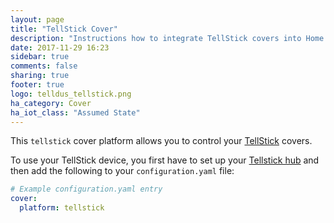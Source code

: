 ```yaml
---
layout: page
title: "TellStick Cover"
description: "Instructions how to integrate TellStick covers into Home Assistant."
date: 2017-11-29 16:23
sidebar: true
comments: false
sharing: true
footer: true
logo: telldus_tellstick.png
ha_category: Cover
ha_iot_class: "Assumed State"
---
```



This `tellstick` cover platform allows you to control your [TellStick](http://www.telldus.se/products/tellstick) covers.

To use your TellStick device, you first have to set up your [Tellstick hub](https://home-assistant.io/components/tellstick/) and then add the following to your `configuration.yaml` file:

```yaml
# Example configuration.yaml entry
cover:
  platform: tellstick
```
